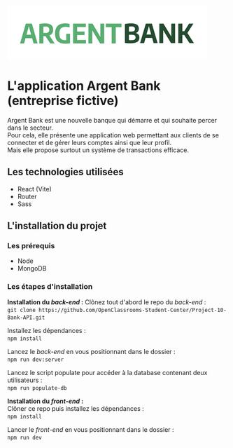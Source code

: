 ![Logo de l'application SportSee.](/public/assets/img/argentBankLogo.png)

# L'application Argent Bank (entreprise fictive)
Argent Bank est une nouvelle banque qui démarre et qui souhaite percer dans le secteur.<br>
Pour cela, elle présente une application web permettant aux clients de se connecter et de gérer leurs comptes ainsi que leur profil.<br>
Mais elle propose surtout un système de transactions efficace.

## Les technologies utilisées
- React (Vite)
- Router
- Sass

## L'installation du projet
### Les prérequis
- Node
- MongoDB

### Les étapes d'installation
**Installation du _back-end_ :**
Clônez tout d'abord le repo du _back-end_ :<br>
`git clone https://github.com/OpenClassrooms-Student-Center/Project-10-Bank-API.git`

Installez les dépendances : <br>
`npm install`

Lancez le _back-end_ en vous positionnant dans le dossier : <br>
`npm run dev:server`

Lancez le script populate pour accéder à la database contenant deux utilisateurs : <br>
`npm run populate-db`

**Installation du _front-end_ :** <br>
Clôner ce repo puis installez les dépendances : <br>
`npm install`

Lancer le _front-end_ en vous positionnant dans le dossier : <br>
`npm run dev`